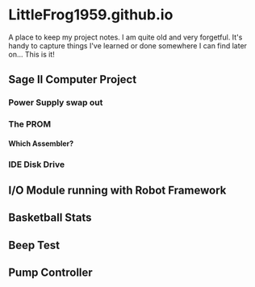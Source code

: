 # LittleFrog1959.github.io
A place to keep my project notes.
I am quite old and very forgetful.  It's handy to capture things I've learned or done somewhere I can find later on...  This is it!

## Sage II Computer Project

### Power Supply swap out

### The PROM

#### Which Assembler?

### IDE Disk Drive

## I/O Module running with Robot Framework

## Basketball Stats

## Beep Test

## Pump Controller

